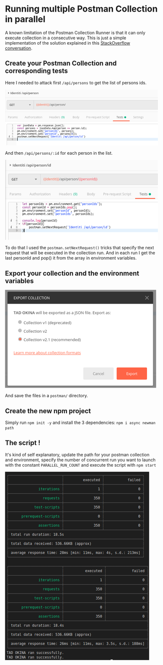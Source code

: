 # Running multiple Postman Collection in parallel

A known limitation of the Postman Collection Runner is that it can only execute collection in a consecutive way. 
This is just a simple implementation of the solution explained in this [StackOverflow conversation](https://stackoverflow.com/a/41181892/2042761). 

## Create your Postman Collection and corresponding tests

Here I needed to attack first `/api/persons` to get the list of persons ids. 

![Test of /api/persons](docs/api-persons-test.png)

And then `/api/persons/:id` for each person in the list. 

![Test of /api/persons/:id](docs/api-persons-id-test.png)

To do that I used the `postman.setNextRequest()` tricks that specify the next request that will be executed in the collection run. And in each run I get the last personId and pop() it from the array in environment variables. 

## Export your collection and the environment variables

![Export collection](docs/export-collection.png)

And save the files in a `postman/` directory. 

## Create the new npm project

Simply run `npm init -y` and install the 3 dependencies: `npm i async newman path`

## The script !

It's kind of self explanatory, update the path for your postman collection and environment, specify the number of concurrent run you want to launch with the constant `PARALLEL_RUN_COUNT` and execute the script with `npm start` 

![running results](docs/run-result.png)